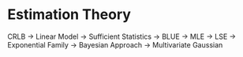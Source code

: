 # Estimation Theory

CRLB -> Linear Model -> Sufficient Statistics -> BLUE -> MLE -> LSE -> Exponential Family -> Bayesian Approach -> Multivariate Gaussian

